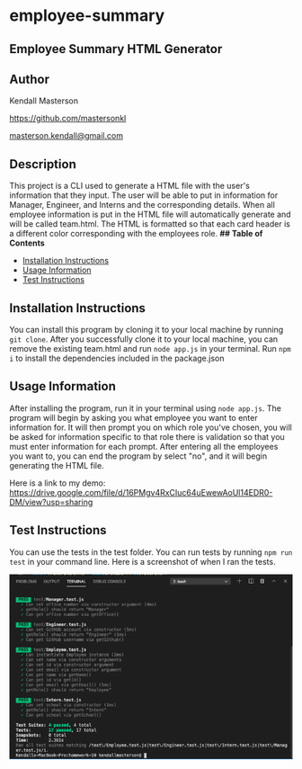 # employee-summary

<h2> Employee Summary HTML Generator </h2> 

<h2> Author </h2>

Kendall Masterson

https://github.com/mastersonkl

masterson.kendall@gmail.com

<h2> Description </h2>

This project is a CLI used to generate a HTML file with the user's information that they input. The user will be able to put in information for Manager, Engineer, and Interns and the corresponding details. When all employee information is put in the HTML file will automatically generate and will be called team.html. The HTML is formatted so that each card header is a different color corresponding with the employees role. 
**## Table of Contents**

- [Installation Instructions](#installation-instructions)
- [Usage Information](#usage-information)
- [Test Instructions](#test-instructions)



## Installation Instructions

You can install this program by cloning it to your local machine by running `git clone`. After you successfully clone it to your local machine, you can remove the existing team.html and run `node app.js` in your terminal. Run `npm i` to install the dependencies included in the package.json

## Usage Information

After installing the program, run it in your terminal using `node app.js`.  The program will begin by asking you what employee you want to enter information for.  It will then prompt you on which role you've chosen, you will be asked for information specific to that role there is validation so that you must enter information for each prompt. After entering all the employees you want to, you can end the program by select "no", and it will begin generating the HTML file. 

Here is a link to my demo: https://drive.google.com/file/d/16PMgv4RxCIuc64uEwewAoUl14EDR0-DM/view?usp=sharing



## Test Instructions

You can use the tests in the test folder.  You can run tests by running `npm run test` in your command line.  Here is a screenshot of when I ran the tests.

![](img/test.screenshot.png)



